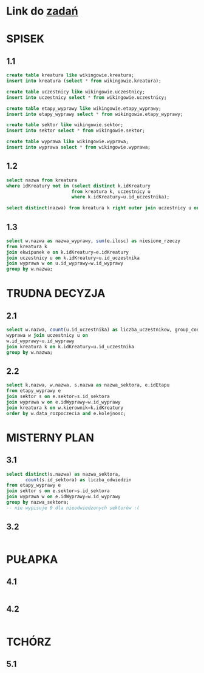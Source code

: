 # Link do [zadań](https://github.com/kropiak/bazy_inf/blob/main/lab_08/lab_08.pdf)

# SPISEK

## 1.1
```SQL
create table kreatura like wikingowie.kreatura;
insert into kreatura (select * from wikingowie.kreatura);

create table uczestnicy like wikingowie.uczestnicy;
insert into uczestnicy select * from wikingowie.uczestnicy;

create table etapy_wyprawy like wikingowie.etapy_wyprawy;
insert into etapy_wyprawy select * from wikingowie.etapy_wyprawy;

create table sektor like wikingowie.sektor;
insert into sektor select * from wikingowie.sektor;

create table wyprawa like wikingowie.wyprawa;
insert into wyprawa select * from wikingowie.wyprawa;
```

## 1.2
```SQL
select nazwa from kreatura
where idKreatury not in (select distinct k.idKreatury
                        from kreatura k, uczestnicy u
                        where k.idKreatury=u.id_uczestnika);

select distinct(nazwa) from kreatura k right outer join uczestnicy u on k.idKreatury=u.id_uczestnika;
```

## 1.3
```SQL
select w.nazwa as nazwa_wyprawy, sum(e.ilosc) as niesione_rzeczy
from kreatura k
join ekwipunek e on k.idKreatury=e.idKreatury
join uczestnicy u on k.idKreatury=u.id_uczestnika
join wyprawa w on u.id_wyprawy=w.id_wyprawy
group by w.nazwa;
```

# TRUDNA DECYZJA

## 2.1
```SQL
select w.nazwa, count(u.id_uczestnika) as liczba_uczestnikow, group_concat(k.nazwa separator ' - ') as uczestnicy from
wyprawa w join uczestnicy u on
w.id_wyprawy=u.id_wyprawy
join kreatura k on k.idKreatury=u.id_uczestnika
group by w.nazwa;
```

## 2.2
```SQL
select k.nazwa, w.nazwa, s.nazwa as nazwa_sektora, e.idEtapu
from etapy_wyprawy e
join sektor s on e.sektor=s.id_sektora
join wyprawa w on e.idWyprawy=w.id_wyprawy
join kreatura k on w.kierownik=k.idKreatury
order by w.data_rozpoczecia and e.kolejnosc;
```

# MISTERNY PLAN

## 3.1
```SQL
select distinct(s.nazwa) as nazwa_sektora,
       count(s.id_sektora) as liczba_odwiedzin
from etapy_wyprawy e
join sektor s on e.sektor=s.id_sektora
join wyprawa w on e.idWyprawy=w.id_wyprawy
group by nazwa_sektora;
-- nie wypisuje 0 dla nieodwiedzonych sektorów :(
```

## 3.2
```SQL

```

# PUŁAPKA

## 4.1
```SQL
```

## 4.2
```SQL
```

# TCHÓRZ

## 5.1
```SQL
```
